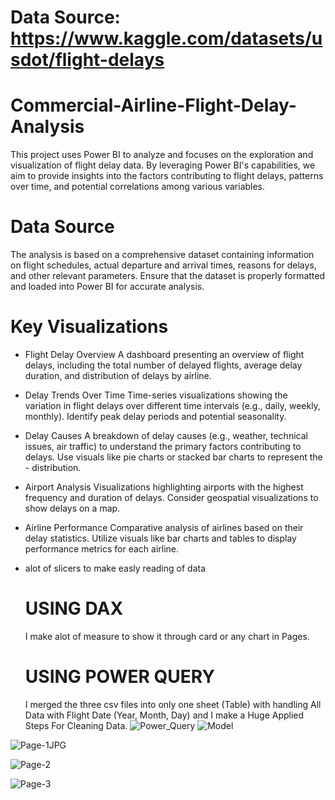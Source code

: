 
# Data Source: https://www.kaggle.com/datasets/usdot/flight-delays

# Commercial-Airline-Flight-Delay-Analysis
This project uses Power BI to analyze and focuses on the exploration and visualization of flight delay data. By leveraging Power BI's capabilities, we aim to provide insights into the factors contributing to flight delays, patterns over time, and potential correlations among various variables.
# Data Source
The analysis is based on a comprehensive dataset containing information on flight schedules, actual departure and arrival times, reasons for delays, and other relevant parameters. Ensure that the dataset is properly formatted and loaded into Power BI for accurate analysis.
# Key Visualizations
- Flight Delay Overview A dashboard presenting an overview of flight delays, including the total number of delayed flights, average delay duration, and distribution of delays by airline.
- Delay Trends Over Time Time-series visualizations showing the variation in flight delays over different time intervals (e.g., daily, weekly, monthly). Identify peak delay periods and potential seasonality.
- Delay Causes A breakdown of delay causes (e.g., weather, technical issues, air traffic) to understand the primary factors contributing to delays. Use visuals like pie charts or stacked bar charts to represent the - distribution.
- Airport Analysis Visualizations highlighting airports with the highest frequency and duration of delays. Consider geospatial visualizations to show delays on a map.
- Airline Performance Comparative analysis of airlines based on their delay statistics. Utilize visuals like bar charts and tables to display performance metrics for each airline.
- alot of slicers to make easly reading of data

  # USING DAX
  I make alot of measure to show it through card or any chart in Pages.
  # USING POWER QUERY
  I merged the three csv files into only one sheet (Table) with handling All Data with Flight Date (Year, Month, Day)
  and I make a Huge Applied Steps For Cleaning Data.
![Power_Query](https://github.com/user-attachments/assets/eaddbe84-0bbb-4c2e-a8de-2a0ebc57a52c)
![Model](https://github.com/user-attachments/assets/d752bf4e-7e93-4487-b6c7-9c520fa4cacb)

![Page-1JPG](https://github.com/user-attachments/assets/6d4deb88-98c1-4099-a089-961ac66bc5c7)

![Page-2](https://github.com/user-attachments/assets/eb65d339-4751-4106-99b9-b110e850fe68)

![Page-3](https://github.com/user-attachments/assets/4e3fc4d5-9ab3-47b3-b71b-41d36a7e5bd7)







